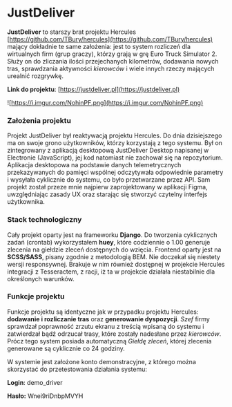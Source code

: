 # JustDeliver

**JustDeliver** to starszy brat projektu Hercules [https://github.com/TBury/hercules](https://github.com/TBury/hercules) mający dokładnie te same założenia: jest to system rozliczeń dla wirtualnych firm (grup graczy), którzy grają w grę Euro Truck Simulator 2. Służy on do zliczania ilości przejechanych kilometrów, dodawania nowych tras, sprawdzania aktywności *kierowców* i wiele innych rzeczy mających urealnić rozgrywkę.

**Link do projektu**: [https://justdeliver.pl](https://justdeliver.pl)

![https://i.imgur.com/NohinPF.png](https://i.imgur.com/NohinPF.png)

### Założenia projektu

Projekt JustDeliver był reaktywacją projektu Hercules. Do dnia dzisiejszego ma on swoje grono użytkowników, którzy korzystają z tego systemu. Był on zintegrowany z aplikacją desktopową JustDeliver Desktop napisanej w Electronie (JavaScript), jej kod natomiast nie zachował się na repozytorium. Aplikacja desktopowa na podstawie danych telemetrycznych przekazywanych do pamięci wspólnej odczytywała odpowiednie parametry i wysyłała cyklicznie do systemu, co było przetwarzane przez API.
Sam projekt został przeze mnie najpierw zaprojektowany w aplikacji Figma, uwzględniając zasady UX oraz starając się stworzyć czytelny interfejs użytkownika.

### Stack technologiczny

Cały projekt oparty jest na frameworku **Django**. Do tworzenia cyklicznych zadań (crontab) wykorzystałem **huey**, które codziennie o 1.00 generuje zlecenia na giełdzie zleceń dostępnych do wzięcia. Frontend oparty jest na **SCSS/SASS**, pisany zgodnie z metodologią BEM. Nie doczekał się niestety wersji responsywnej. 
Brakuje w nim również dostępnej w projekcie Hercules integracji z Tesseractem, z racji, iż ta w projekcie działała niestabilnie dla określonych warunków.

### Funkcje projektu
Funkcje projektu są identyczne jak w przypadku projektu Hercules: **dodawanie i rozliczanie tras** oraz **generowanie dyspozycji**. *Szef* firmy sprawdzał poprawność zrzutu ekranu z treścią wpisaną do systemu i zatwierdzał bądź odrzucał trasy, które zostały nadesłane przez *kierowców*. Prócz tego system posiada automatyczną *Giełdę zleceń*, której zlecenia generowane są cyklicznie co 24 godziny.

W systemie jest założone konto demonstracyjne, z którego można skorzystać do przetestowania działania systemu: 

**Login**: demo_driver

**Hasło:** Wnei9riDnbpMVYH
